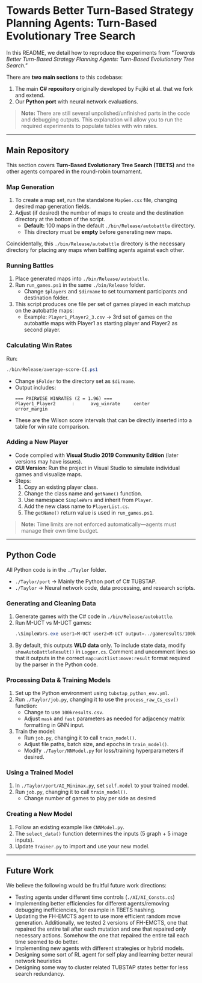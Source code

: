 # Towards Better Turn-Based Strategy Planning Agents: Turn-Based Evolutionary Tree Search

In this README, we detail how to reproduce the experiments from *"Towards Better Turn-Based Strategy Planning Agents: Turn-Based Evolutionary Tree Search."*

There are **two main sections** to this codebase:
1. The main **C# repository** originally developed by Fujiki et al. that we fork and extend.
2. Our **Python port** with neural network evaluations.

> **Note:** There are still several unpolished/unfinished parts in the code and debugging outputs. This explanation will allow you to run the required experiments to populate tables with win rates.

---

## Main Repository

This section covers **Turn-Based Evolutionary Tree Search (TBETS)** and the other agents compared in the round-robin tournament.

### Map Generation

1. To create a map set, run the standalone `MapGen.csx` file, changing desired map generation fields.
2. Adjust (if desired) the number of maps to create and the destination directory at the bottom of the script.
   - **Default:** 100 maps in the default `./bin/Release/autobattle` directory.
   - This directory must be **empty** before generating new maps.

Coincidentally, this `./bin/Release/autobattle` directory is the necessary directory for placing any maps when battling agents against each other.


### Running Battles

1. Place generated maps into `./bin/Release/autobattle`.
2. Run `run_games.ps1` in the same `./bin/Release` folder.
   - Change `$players` and `$dirname` to set tournament participants and destination folder.
3. This script produces one file per set of games played in each matchup on the autobattle maps:
   - Example: `Player1_Player2_3.csv` → 3rd set of games on the autobattle maps with Player1 as starting player and Player2 as second player.

### Calculating Win Rates

Run:
```powershell
./bin/Release/average-score-CI.ps1
```
- Change `$Folder` to the directory set as `$dirname`.
- Output includes:
  ```
  === PAIRWISE WINRATES (Z = 1.96) ===
  Player1_Player2      :      avg_winrate     center      error_margin
  ```
- These are the Wilson score intervals that can be directly inserted into a table for win rate comparison.


### Adding a New Player

- Code compiled with **Visual Studio 2019 Community Edition** (later versions may have issues).
- **GUI Version**: Run the project in Visual Studio to simulate individual games and visualize maps.
- Steps:
  1. Copy an existing player class.
  2. Change the class name and `getName()` function.
  3. Use namespace `SimpleWars` and inherit from `Player`.
  4. Add the new class name to `PlayerList.cs`.
  5. The `getName()` return value is used in `run_games.ps1`.

> **Note:** Time limits are not enforced automatically—agents must manage their own time budget.

---


## Python Code

All Python code is in the `./Taylor` folder.
- `./Taylor/port` → Mainly the Python port of C# TUBSTAP.
- `./Taylor` → Neural network code, data processing, and research scripts.


### Generating and Cleaning Data

1. Generate games with the C# code in `./bin/Release/autobattle`.
2. Run M-UCT vs M-UCT games:
   ```powershell
   .\SimpleWars.exe user1=M-UCT user2=M-UCT output=../gameresults/100kresults.csv games=2
   ```
3. By default, this outputs **WLD data** only. To include state data, modify `showAutoBattleResult()` in `Logger.cs`. Comment and uncomment lines so that it outputs in the correct ```map:unitlist:move:result``` format required by the parser in the Python code.


### Processing Data & Training Models

1. Set up the Python environment using `tubstap_python_env.yml`.
2. Run `./Taylor/job.py`, changing it to use the `process_raw_Cs_csv()` function:
   - Change to use `100kresults.csv`.
   - Adjust `mask` and `fast` parameters as needed for adjacency matrix formatting in GNN input.
3. Train the model:
   - Run `job.py`, changing it to call `train_model()`.
   - Adjust file paths, batch size, and epochs in `train_model()`.
   - Modify `./Taylor/NNModel.py` for loss/training hyperparameters if desired.

### Using a Trained Model

1. In `./Taylor/port/AI_Minimax.py`, set `self.model` to your trained model.
2. Run `job.py`, changing it to call `train_model()`.
    - Change number of games to play per side as desired

### Creating a New Model

1. Follow an existing example like `CNNModel.py`.
2. The `select_data()` function determines the inputs (5 graph + 5 image inputs).
3. Update `Trainer.py` to import and use your new model.


---

## Future Work

We believe the following would be fruitful future work directions:
- Testing agents under different time controls (`./AI/AI_Consts.cs`)
- Implementing better efficiencies for different agents/removing debugging inefficiencies, for example in TBETS hashing. 
- Updating the FH-EMCTS agent to use more efficient random move generation. Additionally, we tested 2 versions of FH-EMCTS, one that repaired the entire tail after each mutation and one that repaired only necessary actions. Somehow the one that repaired the entire tail each time seemed to do better.
- Implementing new agents with different strategies or hybrid models.
- Designing some sort of RL agent for self play and learning better neural network heuristics
- Designing some way to cluster related TUBSTAP states better for less search redundancy.